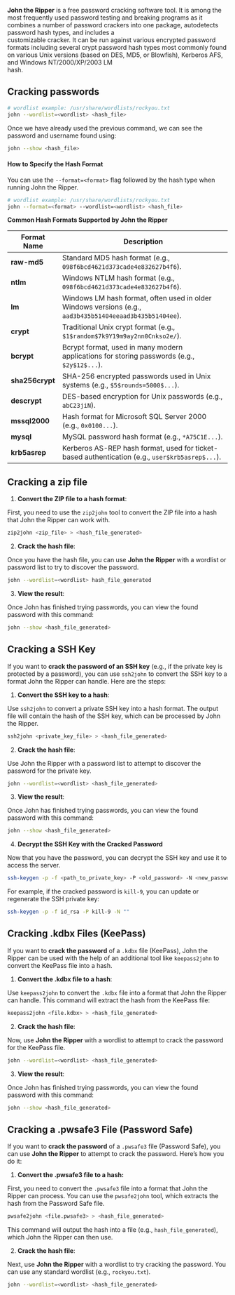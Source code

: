 **John the Ripper** is a free password cracking software tool. It is among the  most frequently used password testing and breaking programs as it combines a number of  password crackers into one package, autodetects password hash types, and includes a  
customizable cracker. It can be run against various encrypted password formats  including several crypt password hash types most commonly found on various Unix  versions (based on DES, MD5, or Blowfish), Kerberos AFS, and Windows NT/2000/XP/2003 LM  
hash.


## Cracking passwords

```bash
# wordlist example: /usr/share/wordlists/rockyou.txt
john --wordlist=<wordlist> <hash_file>
```
Once we have already used the previous command, we can see the password and username found using:
```bash
john --show <hash_file>
```

#### How to Specify the Hash Format

You can use the `--format=<format>` flag followed by the hash type when running John the Ripper.


```bash
# wordlist example: /usr/share/wordlists/rockyou.txt
john --format=<format> --wordlist=<wordlist> <hash_file>
```

**Common Hash Formats Supported by John the Ripper**

|**Format Name**|**Description**|
|---|---|
|**raw-md5**|Standard MD5 hash format (e.g., `098f6bcd4621d373cade4e832627b4f6`).|
|**ntlm**|Windows NTLM hash format (e.g., `098f6bcd4621d373cade4e832627b4f6`).|
|**lm**|Windows LM hash format, often used in older Windows versions (e.g., `aad3b435b51404eeaad3b435b51404ee`).|
|**crypt**|Traditional Unix crypt format (e.g., `$1$random$7k9Y19m9ay2nn0Cnkso2e/`).|
|**bcrypt**|Bcrypt format, used in many modern applications for storing passwords (e.g., `$2y$12$...`).|
|**sha256crypt**|SHA-256 encrypted passwords used in Unix systems (e.g., `$5$rounds=5000$...`).|
|**descrypt**|DES-based encryption for Unix passwords (e.g., `abC23jiN`).|
|**mssql2000**|Hash format for Microsoft SQL Server 2000 (e.g., `0x0100...`).|
|**mysql**|MySQL password hash format (e.g., `*A75C1E...`).|
|**krb5asrep**|Kerberos AS-REP hash format, used for ticket-based authentication (e.g., `user$krb5asrep$...`).|


## Cracking a zip file
1. **Convert the ZIP file to a hash format**:

First, you need to use the `zip2john` tool to convert the ZIP file into a hash that John the Ripper can work with.

```bash
zip2john <zip_file> > <hash_file_generated>
```

2. **Crack the hash file**:

Once you have the hash file, you can use **John the Ripper** with a wordlist or password list to try to discover the password.

```bash
john --wordlist=<wordlist> hash_file_generated
```

3. **View the result**:

Once John has finished trying passwords, you can view the found password with this command:

```bash
john --show <hash_file_generated>
```


## Cracking a SSH Key
If you want to **crack the password of an SSH key** (e.g., if the private key is protected by a password), you can use `ssh2john` to convert the SSH key to a format John the Ripper can handle. Here are the steps:

1. **Convert the SSH key to a hash**:

Use `ssh2john` to convert a private SSH key into a hash format. The output file will contain the hash of the SSH key, which can be processed by John the Ripper.

```bash
ssh2john <private_key_file> > <hash_file_generated>
```

2. **Crack the hash file**:

Use John the Ripper with a password list to attempt to discover the password for the private key.

```bash
john --wordlist=<wordlist> <hash_file_generated>
```

3. **View the result**:

Once John has finished trying passwords, you can view the found password with this command:

```bash
john --show <hash_file_generated>
```

4.  **Decrypt the SSH Key with the Cracked Password**

Now that you have the password, you can decrypt the SSH key and use it to access the server. 

```bash
ssh-keygen -p -f <path_to_private_key> -P <old_password> -N <new_password>
```

For example, if the cracked password is `kill-9`, you can update or regenerate the SSH private key:

```bash
ssh-keygen -p -f id_rsa -P kill-9 -N ""

```

## Cracking .kdbx Files (KeePass)
If you want to **crack the password** of a `.kdbx` file (KeePass), John the Ripper can be used with the help of an additional tool like `keepass2john` to convert the KeePass file into a hash.

1. **Convert the .kdbx file to a hash**:

Use `keepass2john` to convert the `.kdbx` file into a format that John the Ripper can handle. This command will extract the hash from the KeePass file:

```bash
keepass2john <file.kdbx> > <hash_file_generated>
```

2. **Crack the hash file**:

Now, use **John the Ripper** with a wordlist to attempt to crack the password for the KeePass file.

```bash
john --wordlist=<wordlist> <hash_file_generated>
```

3. **View the result**:

Once John has finished trying passwords, you can view the found password with this command:

```bash
john --show <hash_file_generated>
```

## Cracking a .pwsafe3 File (Password Safe)

If you want to **crack the password** of a `.pwsafe3` file (Password Safe), you can use **John the Ripper** to attempt to crack the password. Here’s how you do it:

1. **Convert the .pwsafe3 file to a hash:**

First, you need to convert the `.pwsafe3` file into a format that John the Ripper can process. You can use the `pwsafe2john` tool, which extracts the hash from the Password Safe file.

```bash
pwsafe2john <file.pwsafe3> > <hash_file_generated>
```

This command will output the hash into a file (e.g., `hash_file_generated`), which John the Ripper can then use.

 2. **Crack the hash file**:

Next, use **John the Ripper** with a wordlist to try cracking the password. You can use any standard wordlist (e.g., `rockyou.txt`).

```bash
john --wordlist=<wordlist> <hash_file_generated>
```

